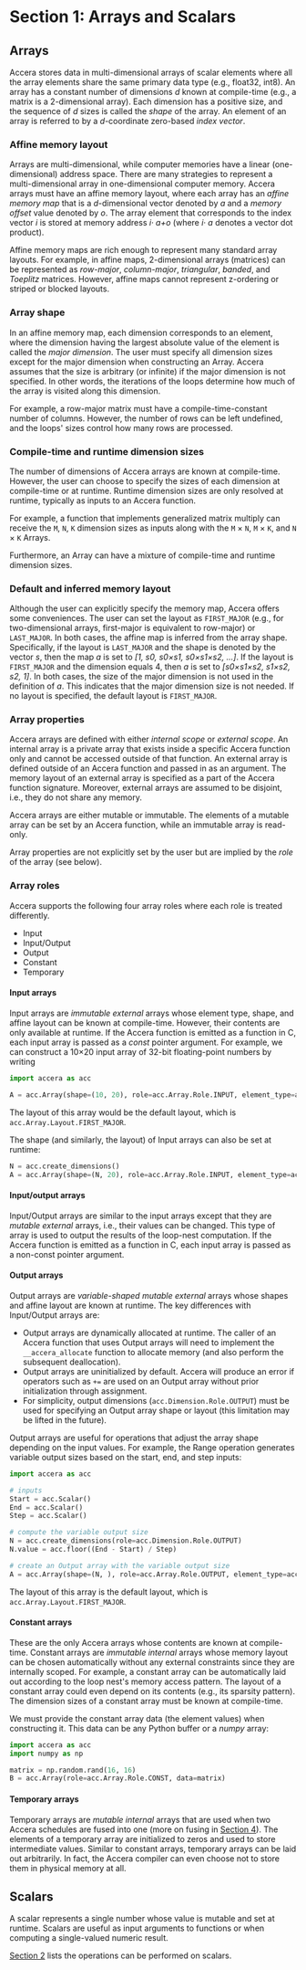 [//]: # (Project: Accera)
[//]: # (Version: v1.2.8)

# Section 1: Arrays and Scalars

## Arrays
Accera stores data in multi-dimensional arrays of scalar elements where all the array elements share the same primary data type (e.g., float32, int8). An array has a constant number of dimensions *d* known at compile-time (e.g., a matrix is a 2-dimensional array). Each dimension has a positive size, and the sequence of *d* sizes is called the *shape* of the array. An element of an array is referred to by a *d*-coordinate zero-based *index vector*.

### Affine memory layout
Arrays are multi-dimensional, while computer memories have a linear (one-dimensional) address space. There are many strategies to represent a multi-dimensional array in one-dimensional computer memory. Accera arrays must have an affine memory layout, where each array has an *affine memory map* that is a *d*-dimensional vector denoted by *a* and a *memory offset* value denoted by *o*. The array element that corresponds to the index vector *i* is stored at memory address *i&middot; a+o* (where *i&middot; a* denotes a vector dot product).

Affine memory maps are rich enough to represent many standard array layouts. For example, in affine maps, 2-dimensional arrays (matrices) can be represented as *row-major*, *column-major*, *triangular*, *banded*, and *Toeplitz* matrices. However, affine maps cannot represent z-ordering or striped or blocked layouts.

[comment]: # (MISSING: add a mechanism that would support z-order, blocked, and striped arrays. Basically, this is equivalent to adding mod and floordiv operations to the memory map. Alternatively, this could be achieved by somehow adding split and reorder operations to arrays, or an optional functor that does index vector calculations and returns a scalar index)

[comment]: # (Consider adding examples to illustrate affine memory maps and concepts introduced above)

### Array shape
In an affine memory map, each dimension corresponds to an element, where the dimension having the largest absolute value of the element is called the *major dimension*. The user must specify all dimension sizes except for the major dimension when constructing an Array. Accera assumes that the size is arbitrary (or infinite) if the major dimension is not specified. In other words, the iterations of the loops determine how much of the array is visited along this dimension. 

For example, a row-major matrix must have a compile-time-constant number of columns. However, the number of rows can be left undefined, and the loops' sizes control how many rows are processed.

### Compile-time and runtime dimension sizes
The number of dimensions of Accera arrays are known at compile-time. However, the user can choose to specify the sizes of each dimension at compile-time or at runtime. Runtime dimension sizes are only resolved at runtime, typically as inputs to an Accera function.

For example, a function that implements generalized matrix multiply can receive the `M`, `N`, `K` dimension sizes as inputs along with the `M` &times; `N`, `M` &times; `K`, and `N` &times; `K` Arrays.

Furthermore, an Array can have a mixture of compile-time and runtime dimension sizes.

### Default and inferred memory layout
Although the user can explicitly specify the memory map, Accera offers some conveniences. The user can set the layout as `FIRST_MAJOR` (e.g., for two-dimensional arrays, first-major is equivalent to row-major) or `LAST_MAJOR`. In both cases, the affine map is inferred from the array shape. Specifically, if the layout is `LAST_MAJOR` and the shape is denoted by the vector *s*, then the map *a* is set to *[1, s0, s0&times;s1, s0&times;s1&times;s2, ...]*. If the layout is `FIRST_MAJOR` and the dimension equals 4, then *a* is set to *[s0&times;s1&times;s2, s1&times;s2, s2, 1]*. In both cases, the size of the major dimension is not used in the definition of *a*. This indicates that the major dimension size is not needed. If no layout is specified, the default layout is `FIRST_MAJOR`.

### Array properties
Accera arrays are defined with either *internal scope* or *external scope*. An internal array is a private array that exists inside a specific Accera function only and cannot be accessed outside of that function. An external array is defined outside of an Accera function and passed in as an argument. The memory layout of an external array is specified as a part of the Accera function signature. Moreover, external arrays are assumed to be disjoint, i.e., they do not share any memory.

Accera arrays are either mutable or immutable. The elements of a mutable array can be set by an Accera function, while an immutable array is read-only.

Array properties are not explicitly set by the user but are implied by the *role* of the array (see below).

### Array roles
Accera supports the following four array roles where each role is treated differently. 

-   Input
-   Input/Output
-   Output
-   Constant
-   Temporary 

#### Input arrays
Input arrays are *immutable external* arrays whose element type, shape, and affine layout can be known at compile-time. However, their contents are only available at runtime. If the Accera function is emitted as a function in C, each input array is passed as a *const* pointer argument. For example, we can construct a 10&times;20 input array of 32-bit floating-point numbers by writing
```Python
import accera as acc

A = acc.Array(shape=(10, 20), role=acc.Array.Role.INPUT, element_type=acc.ScalarType.float32)
```
The layout of this array would be the default layout, which is `acc.Array.Layout.FIRST_MAJOR`.

The shape (and similarly, the layout) of Input arrays can also be set at runtime:

```Python
N = acc.create_dimensions()
A = acc.Array(shape=(N, 20), role=acc.Array.Role.INPUT, element_type=acc.ScalarType.float32)
```

#### Input/output arrays
Input/Output arrays are similar to the input arrays except that they are *mutable external* arrays, i.e., their values can be changed. This type of array is used to output the results of the loop-nest computation. If the Accera function is emitted as a function in C, each input array is passed as a non-const pointer argument.

#### Output arrays
Output arrays are *variable-shaped mutable external* arrays whose shapes and affine layout are known at runtime. The key differences with Input/Output arrays are:

* Output arrays are dynamically allocated at runtime. The caller of an Accera function that uses Output arrays will need to implement the `__accera_allocate` function to allocate memory (and also perform the subsequent deallocation).
* Output arrays are uninitialized by default. Accera will produce an error if operators such as `+=` are used on an Output array without prior initialization through assignment.
* For simplicity, output dimensions (`acc.Dimension.Role.OUTPUT`) must be used for specifying an Output array shape or layout (this limitation may be lifted in the future).

Output arrays are useful for operations that adjust the array shape depending on the input values. For example, the Range operation generates variable output sizes based on the start, end, and step inputs:

```Python
import accera as acc

# inputs
Start = acc.Scalar()
End = acc.Scalar()
Step = acc.Scalar()

# compute the variable output size
N = acc.create_dimensions(role=acc.Dimension.Role.OUTPUT)
N.value = acc.floor((End - Start) / Step)

# create an Output array with the variable output size
A = acc.Array(shape=(N, ), role=acc.Array.Role.OUTPUT, element_type=acc.ScalarType.float32)
```

The layout of this array is the default layout, which is `acc.Array.Layout.FIRST_MAJOR`.


#### Constant arrays
These are the only Accera arrays whose contents are known at compile-time. Constant arrays are *immutable internal* arrays whose memory layout can be chosen automatically without any external constraints since they are internally scoped. For example, a constant array can be automatically laid out according to the loop nest's memory access pattern. The layout of a constant array could even depend on its contents (e.g., its sparsity pattern). The dimension sizes of a constant array must be known at compile-time.

We must provide the constant array data (the element values) when constructing it. This data can be any Python buffer or a *numpy* array:
```Python
import accera as acc
import numpy as np

matrix = np.random.rand(16, 16)
B = acc.Array(role=acc.Array.Role.CONST, data=matrix)
```

#### Temporary arrays
Temporary arrays are *mutable internal* arrays that are used when two Accera schedules are fused into one (more on fusing in [Section 4](<04%20Fusing.md>)). The elements of a temporary array are initialized to zeros and used to store intermediate values. Similar to constant arrays, temporary arrays can be laid out arbitrarily. In fact, the Accera compiler can even choose not to store them in physical memory at all. 

## Scalars
A scalar represents a single number whose value is mutable and set at runtime. Scalars are useful as input arguments to functions or when computing a single-valued numeric result.

[Section 2](<02%20Simple%20Affine%20Loop%20Nests.md>) lists the operations can be performed on scalars.


<div style="page-break-after: always;"></div>



